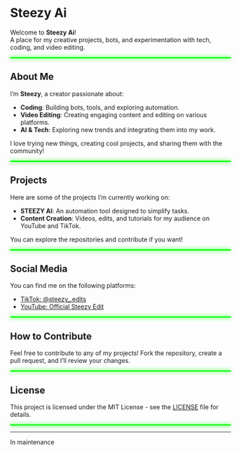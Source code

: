 # Steezy Ai

Welcome to **Steezy Ai**!  
A place for my creative projects, bots, and experimentation with tech, coding, and video editing.

<hr style="border: 1px solid #00FF00; background-color: #00FF00; box-shadow: 0 0 10px #00FF00;">

## About Me
I’m **Steezy**, a creator passionate about:
- **Coding**: Building bots, tools, and exploring automation.
- **Video Editing**: Creating engaging content and editing on various platforms.
- **AI & Tech**: Exploring new trends and integrating them into my work.

I love trying new things, creating cool projects, and sharing them with the community!

<hr style="border: 1px solid #00FF00; background-color: #00FF00; box-shadow: 0 0 10px #00FF00;">

## Projects
Here are some of the projects I’m currently working on:
- **STEEZY AI**: An automation tool designed to simplify tasks.
- **Content Creation**: Videos, edits, and tutorials for my audience on YouTube and TikTok.

You can explore the repositories and contribute if you want!

<hr style="border: 1px solid #00FF00; background-color: #00FF00; box-shadow: 0 0 10px #00FF00;">

## Social Media
You can find me on the following platforms:
- [TikTok: @steezy_.edits](https://www.tiktok.com/@steezy_.edits?_t=ZM-8utJtRAe5e1&_r=1)
- [YouTube: Official Steezy Edit](https://youtube.com/@official_steezy-edit?si=HD26UTTr_UJDh_D6)

<hr style="border: 1px solid #00FF00; background-color: #00FF00; box-shadow: 0 0 10px #00FF00;">

## How to Contribute
Feel free to contribute to any of my projects! Fork the repository, create a pull request, and I’ll review your changes.

<hr style="border: 1px solid #00FF00; background-color: #00FF00; box-shadow: 0 0 10px #00FF00;">

## License
This project is licensed under the MIT License - see the [LICENSE](LICENSE) file for details.

<hr style="border: 1px solid #00FF00; background-color: #00FF00; box-shadow: 0 0 10px #00FF00;">

---

In maintenance
